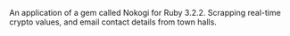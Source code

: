 An application of a gem called Nokogi for Ruby 3.2.2.
Scrapping real-time crypto values, and email contact details from town halls.
